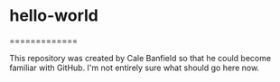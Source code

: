 # hello-world
=============

This repository was created by Cale Banfield so that he could become familiar with GitHub.
I'm not entirely sure what should go here now.
